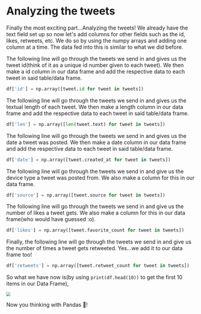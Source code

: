 <!--title={Analizing the tweets}-->

<!--badges={Web Development:30}-->

<h1>Analyzing the tweets</h1>
Finally the most exciting part...Analyzing the tweets! We already have the text field set up so now let's add columns for other fields such as the id, likes, retweets, etc. We do so by using the numpy arrays and adding one column at a time. The data fed into this is similar to what we did before.

The following line will go through the tweets we send in and gives us the tweet id(think of it as a unique id number given to each tweet). We then make a id column in our data frame and add the respective data to each tweet in said table/data frame.

```python
df['id'] = np.array([tweet.id for tweet in tweets])
```

The following line will go through the tweets we send in and gives us the textual length of each tweet. We then make a length column in our data frame and add the respective data to each tweet in said table/data frame.

```python
df['len'] = np.array([len(tweet.text) for tweet in tweets])
```

The following line will go through the tweets we send in and gives us the date a tweet was posted.  We then make a date column in our data frame and add the respective data to each tweet in said table/data frame.

```python
df['date'] = np.array([tweet.created_at for tweet in tweets])
```

The following line will go through the tweets we send in and give us the device type a tweet was posted from. We also make a column for this in our data frame.

```python
df['source'] = np.array([tweet.source for tweet in tweets])
```

The following line will go through the tweets we send in and give us the number of likes a tweet gets. We also make a column for this in our data frame(who would have guessed :o).

```python
df['likes'] = np.array([tweet.favorite_count for tweet in tweets])
```

Finally, the following line will go through the tweets we send in and give us the number of times a tweet gets retweeted. Yes...we add it to our data frame too!

```python
df['retweets'] = np.array([tweet.retweet_count for tweet in tweets])
```

So what we have now is(by using `print(df.head(10))` to get the first 10 items in our Data Frame),

<img src="https://i.postimg.cc/bJz9YXsF/Annotation-2020-01-09-221346.png" style="zoom:67%;" >

Now you thinking with Pandas 🐼!